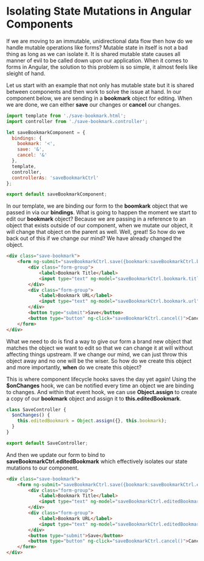 # Isolating State Mutations in Angular Components

If we are moving to an immutable, unidirectional data flow then how do we handle mutable operations like forms? Mutable state in itself is not a bad thing as long as we can isolate it. It is shared mutable state causes all manner of evil to be called down upon our application. When it comes to forms in Angular, the solution to this problem is so simple, it almost feels like sleight of hand.

Let us start with an example that not only has mutable state but it is shared between components and then work to solve the issue at hand. In our component below, we are sending in a **bookmark** object for editing. When we are done, we can either **save** our changes or **cancel** our changes.

```javascript
import template from './save-bookmark.html';
import controller from './save-bookmark.controller';

let saveBookmarkComponent = {
  bindings: {
    bookmark: '<',
    save: '&',
    cancel: '&'
  },
  template,
  controller,
  controllerAs: 'saveBookmarkCtrl'
};

export default saveBookmarkComponent;
```

In our template, we are binding our form to the **boomkark** object that we passed in via our **bindings**. What is going to happen the moment we start to edit our **bookmark** object? Because we are passing in a reference to an object that exists outside of our component, when we mutate our object, it will change that object on the parent as well. Well, great! So how do we back out of this if we change our mind? We have already changed the object. 

```html
<div class="save-bookmark">
	<form ng-submit="saveBookmarkCtrl.save({bookmark:saveBookmarkCtrl.bookmark})" >
		<div class="form-group">
			<label>Bookmark Title</label>
			<input type="text" ng-model="saveBookmarkCtrl.bookmark.title">
		</div>
		<div class="form-group">
			<label>Bookmark URL</label>
			<input type="text" ng-model="saveBookmarkCtrl.bookmark.url">
		</div>
		<button type="submit">Save</button>
		<button type="button" ng-click="saveBookmarkCtrl.cancel()">Cancel</button>
	</form>
</div>
```

What we need to do is find a way to give our form a brand new object that matches the object we want to edit so that we can change it at will without affecting things upstream. If we change our mind, we can just throw this object away and no one will be the wiser. So how do we create this object and more importantly, **when** do we create this object?

This is where component lifecycle hooks saves the day yet again! Using the **$onChanges** hook, we can be notified every time an object we are binding to changes. And within that event hook, we can use **Object.assign** to create a copy of our **bookmark** object and assign it to **this.editedBookmark**.

```javascript
class SaveController {
  $onChanges() {
    this.editedBookmark = Object.assign({}, this.bookmark);
  }
}

export default SaveController;
```

And then we update our form to bind to **saveBookmarkCtrl.editedBookmark** which effectively isolates our state mutations to our component.

```html
<div class="save-bookmark">
	<form ng-submit="saveBookmarkCtrl.save({bookmark:saveBookmarkCtrl.editedBookmark})" >
		<div class="form-group">
			<label>Bookmark Title</label>
			<input type="text" ng-model="saveBookmarkCtrl.editedBookmark.title">
		</div>
		<div class="form-group">
			<label>Bookmark URL</label>
			<input type="text" ng-model="saveBookmarkCtrl.editedBookmark.url">
		</div>
		<button type="submit">Save</button>
		<button type="button" ng-click="saveBookmarkCtrl.cancel()">Cancel</button>
	</form>
</div>
```